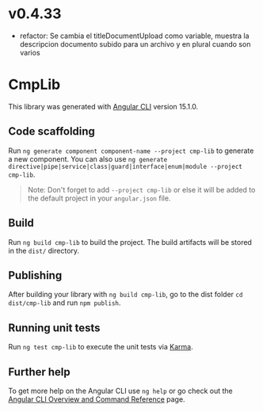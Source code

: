 # v0.4.33
* refactor: Se cambia el titleDocumentUpload como variable, muestra la descripcion documento subido para un archivo y en plural cuando son varios

# CmpLib

This library was generated with [Angular CLI](https://github.com/angular/angular-cli) version 15.1.0.

## Code scaffolding

Run `ng generate component component-name --project cmp-lib` to generate a new component. You can also use `ng generate directive|pipe|service|class|guard|interface|enum|module --project cmp-lib`.
> Note: Don't forget to add `--project cmp-lib` or else it will be added to the default project in your `angular.json` file. 

## Build

Run `ng build cmp-lib` to build the project. The build artifacts will be stored in the `dist/` directory.

## Publishing

After building your library with `ng build cmp-lib`, go to the dist folder `cd dist/cmp-lib` and run `npm publish`.

## Running unit tests

Run `ng test cmp-lib` to execute the unit tests via [Karma](https://karma-runner.github.io).

## Further help

To get more help on the Angular CLI use `ng help` or go check out the [Angular CLI Overview and Command Reference](https://angular.io/cli) page.
